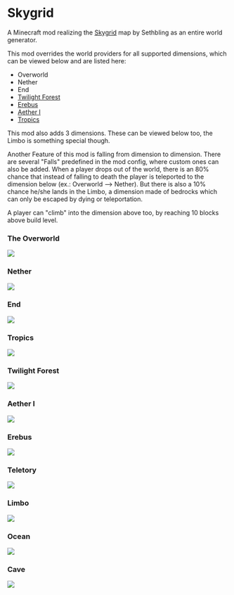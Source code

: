 # Skygrid
A Minecraft mod realizing the [Skygrid](https://www.youtube.com/watch?v=5dhs3ithXDA) map by Sethbling as an entire world generator.

This mod overrides the world providers for all supported dimensions, which can be viewed below and are listed here:

* Overworld
* Nether
* End
* [Twilight Forest](https://minecraft.curseforge.com/projects/the-twilight-forest)
* [Erebus](https://minecraft.curseforge.com/projects/the-erebus)
* [Aether I](https://minecraft.curseforge.com/projects/aether-legacy)
* [Tropics](https://minecraft.curseforge.com/projects/tropicraft)

This mod also adds 3 dimensions. These can be viewed below too, the Limbo is something special though.

Another Feature of this mod is falling from dimension to dimension. There are several "Falls" predefined in the mod config, where custom ones can also be added. When a player drops out of the world, there is an 80% chance that instead of falling to death the player is teleported to the dimension below (ex.: Overworld --> Nether). But there is also a 10% chance he/she lands in the Limbo, a dimension made of bedrocks which can only be escaped by dying or teleportation. 

 A player can "climb" into the dimension above too, by reaching 10 blocks above build level.

### The Overworld
![](https://i.imgur.com/JwJTnFt.png)
### Nether
![](https://i.imgur.com/RJdQdv5.png)
### End
![](https://i.imgur.com/WHqG8dJ.png)
### Tropics
![](https://i.imgur.com/4VgnQdy.png)
### Twilight Forest
![](https://i.imgur.com/u5MOTDf.png)
### Aether I
![](https://i.imgur.com/P5M8SLB.png)
### Erebus
![](https://i.imgur.com/1Oam4oV.png)
### Teletory
![](https://i.imgur.com/sOuR3a0.png)
### Limbo
![](https://i.imgur.com/ZtL6UMe.png)
### Ocean
![](https://i.imgur.com/fnLWxd7.png)
### Cave
![](https://i.imgur.com/ODFnoN3.png)
